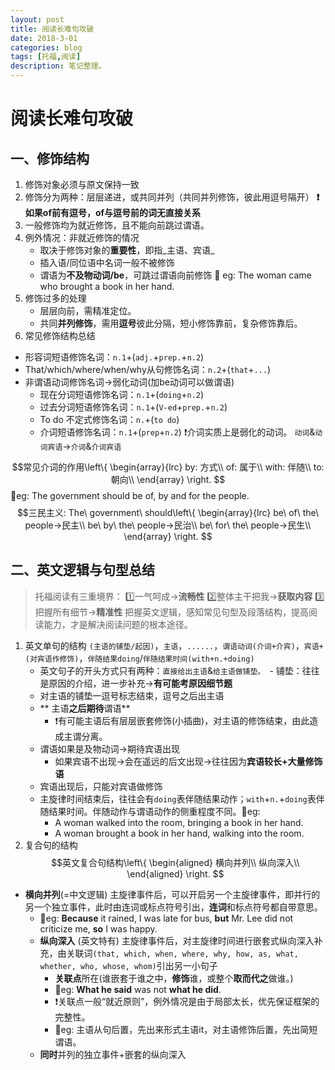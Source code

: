 ```yaml
---
layout: post
title: 阅读长难句攻破
date: 2018-3-01
categories: blog
tags: [托福,阅读]
description: 笔记整理。
---
```

# 阅读长难句攻破
## 一、修饰结构
1. 修饰对象必须与原文保持一致
2. 修饰分为两种：层层递进，或共同并列（共同并列修饰，彼此用逗号隔开）
	**❗️如果of前有逗号，of与逗号前的词无直接关系**
3. 一般修饰均为就近修饰，且不能向前跳过谓语。
4. 例外情况：非就近修饰的情况
	- 取决于修饰对象的**重要性**，即指_主语、宾语_
	- 插入语/同位语中名词一般不被修饰
	- 谓语为**不及物动词/be**，可跳过谓语向前修饰
		🔆 eg: The woman came who brought a book in her hand.
5. 修饰过多的处理
	- 层层向前，需精准定位。
	- 共同**并列修饰**，需用**逗号**彼此分隔，短小修饰靠前，复杂修饰靠后。
6. 常见修饰结构总结
- 形容词短语修饰名词：`n.1`+(`adj.`+`prep.`+`n.2`)
- That/which/where/when/why从句修饰名词：`n.2`+(`that`+`...`)
- 非谓语动词修饰名词→弱化动词(加be动词可以做谓语)
	- 现在分词短语修饰名词：`n.1`+(`doing`+`n.2`)
	- 过去分词短语修饰名词：`n.1`+(`V-ed`+`prep.`+`n.2`)
	- To do 不定式修饰名词：`n.`+(`to do`)
	- 介词短语修饰名词：`n.1`+(`prep`+`n.2`)
		❗️介词实质上是弱化的动词。
		`动词`&`动词宾语`→`介词`&`介词宾语`
<script type="text/x-mathjax-config">
MathJax.Hub.Config({tex2jax: {inlineMath:[['$','$']]}});
</script>
<script type="text/javascript" src="http://cdn.mathjax.org/mathjax/latest/MathJax.js?config=TeX-AMS-MML_HTMLorMML"></script>
$$常见介词的作用\left\{
\begin{array}{lrc}
by: 方式\\
of: 属于\\
 with: 伴随\\
 to: 朝向\\
\end{array}
\right.
$$
🔆eg: The government should be of, by and for the people.
$$三民主义: The\ government\ should\left\{
\begin{array}{lrc}
be\ of\ the\ people→民主\\
be\ by\ the\ people→民治\\
be\ for\ the\ people→民生\\
\end{array}
\right.
$$	
## 二、英文逻辑与句型总结
> 托福阅读有三重境界：
> 1️⃣一气呵成→**流畅性**
> 2️⃣整体主干把我→**获取内容**
> 3️⃣把握所有细节→**精准性**
> 把握英文逻辑，感知常见句型及段落结构，提高阅读能力，才是解决阅读问题的根本途径。
1. 英文单句的结构
	`(主语的铺垫/起因)`，`主语`，`......`，`谓语动词(介词+介宾)`，`宾语+(对宾语作修饰)`，`伴随结果doing`/`伴随结果时间(with+n.+doing)`
	- 英文句子的开头方式只有两种：`直接给出主语`&`给主语做铺垫。
		`- 铺垫：往往是原因的介绍，进一步补充→**有可能考原因细节题**
	- 对主语的铺垫一逗号标志结束，逗号之后出主语
	- ** 主语**之后期待**谓语**
		- ❗️有可能主语后有层层嵌套修饰(小插曲)，对主语的修饰结束，由此造成主谓分离。
	- 谓语如果是及物动词→期待宾语出现
		- 如果宾语不出现→会在遥远的后文出现→往往因为**宾语较长+大量修饰语**
	- 宾语出现后，只能对宾语做修饰
	- 主旋律时间结束后，往往会有`doing`表伴随结果动作；`with`+`n.`+`doing`表伴随结果时间。伴随动作与谓语动作的侧重程度不同。🔆eg: 
		- A woman walked into the room, bringing a book in her hand.
		- A woman brought a book in her hand, walking into the room.
2. 复合句的结构
$$英文复合句结构\left\{
\begin{aligned}
横向并列\\
纵向深入\\
\end{aligned}
\right.
$$
- **横向并列**(=中文逻辑)
	主旋律事件后，可以开启另一个主旋律事件，即并行的另一个独立事件，此时由连词或标点符号引出，**连词**和标点符号都自带意思。
	- 🔆eg:  **Because** it rained, I was late for bus, **but** Mr. Lee did not criticize me, **so** I was happy.
	- **纵向深入** (英文特有)
		主旋律事件后，对主旋律时间进行嵌套式纵向深入补充，由关联词`(that, which, when, where, why, how, as, what, whether, who, whose, whom)`引出另一小句子
		- **关联点**所在(谁嵌套于谁之中，**修饰**谁，或整个**取而代之**做谁。)
		- 🔆eg: **What he said** was not **what he did**.
		- ❗️关联点一般“就近原则”，例外情况是由于局部太长，优先保证框架的完整性。
		- 🔆eg: 主语从句后置，先出来形式主语it，对主语修饰后置，先出简短谓语。
	-  **同时**并列的独立事件+嵌套的纵向深入
